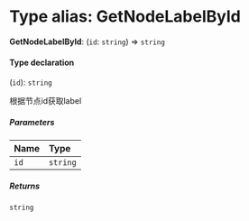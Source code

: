 # Type alias: GetNodeLabelById

**GetNodeLabelById**: (`id`: `string`) => `string`

#### Type declaration

(`id`): `string`

根据节点id获取label

##### Parameters

| Name | Type |
| :------ | :------ |
| `id` | `string` |

##### Returns

`string`
